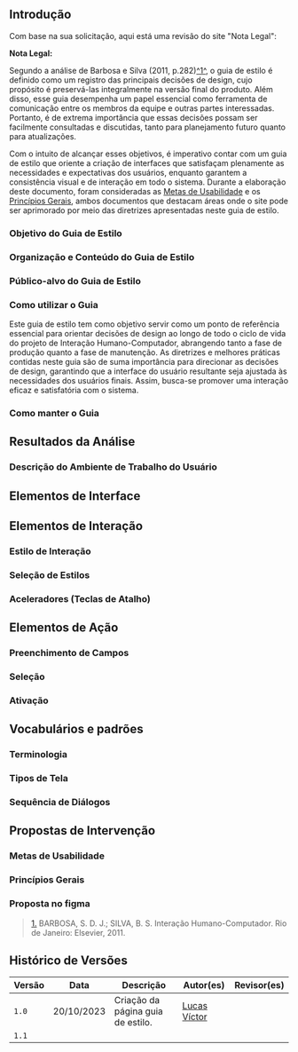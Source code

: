 ## Introdução

Com base na sua solicitação, aqui está uma revisão do site "Nota Legal":

**Nota Legal:**

Segundo a análise de Barbosa e Silva (2011, p.282)<a id="anchor_1" href="#REF1">^1^</a>, o guia de estilo é definido como um registro das principais decisões de design, cujo propósito é preservá-las integralmente na versão final do produto. Além disso, esse guia desempenha um papel essencial como ferramenta de comunicação entre os membros da equipe e outras partes interessadas. Portanto, é de extrema importância que essas decisões possam ser facilmente consultadas e discutidas, tanto para planejamento futuro quanto para atualizações.

Com o intuito de alcançar esses objetivos, é imperativo contar com um guia de estilo que oriente a criação de interfaces que satisfaçam plenamente as necessidades e expectativas dos usuários, enquanto garantem a consistência visual e de interação em todo o sistema. Durante a elaboração deste documento, foram consideradas as [Metas de Usabilidade](https://interacao-humano-computador.github.io/2023.1-BilheteriaDigital/analise-de-requisitos/metas-usabilidade/) e os [Princípios Gerais](https://interacao-humano-computador.github.io/2023.1-BilheteriaDigital/analise-de-requisitos/principios/), ambos documentos que destacam áreas onde o site pode ser aprimorado por meio das diretrizes apresentadas neste guia de estilo.


### Objetivo do Guia de Estilo


### Organização e Conteúdo do Guia de Estilo


### Público-alvo do Guia de Estilo


### Como utilizar o Guia

Este guia de estilo tem como objetivo servir como um ponto de referência essencial para orientar
decisões de design ao longo de todo o ciclo de vida do projeto de Interação Humano-Computador, 
abrangendo tanto a fase de produção quanto a fase de manutenção. As diretrizes e melhores práticas 
contidas neste guia são de suma importância para direcionar as decisões de design, garantindo que a
interface do usuário resultante seja ajustada às necessidades dos usuários finais. Assim, busca-se 
promover uma interação eficaz e satisfatória com o sistema.

### Como manter o Guia



## Resultados da Análise

### Descrição do Ambiente de Trabalho do Usuário

## Elementos de Interface

## Elementos de Interação

### Estilo de Interação


### Seleção de Estilos


### Aceleradores (Teclas de Atalho)


## Elementos de Ação

### Preenchimento de Campos


### Seleção

### Ativação


## Vocabulários e padrões

### Terminologia


### Tipos de Tela


### Sequência de Diálogos


## Propostas de Intervenção


### Metas de Usabilidade


### Princípios Gerais


### Proposta no figma


> <a id="REF1" href="#anchor_1">1.</a> BARBOSA, S. D. J.; SILVA, B. S. Interação Humano-Computador. Rio de Janeiro: Elsevier, 2011.

## Histórico de Versões

| Versão  | Data       | Descrição                                                                                       | Autor(es)                                                                                   | Revisor(es)                                                                                         |
| ------- | ---------- | ----------------------------------------------------------------------------------------------- | ------------------------------------------------------------------------------------------- | --------------------------------------------------------------------------------------------------- |
| `1.0`   | 20/10/2023 | Criação da página guia de estilo.                                                               | [Lucas Víctor](#)                             |                                                         |
| `1.1`   
